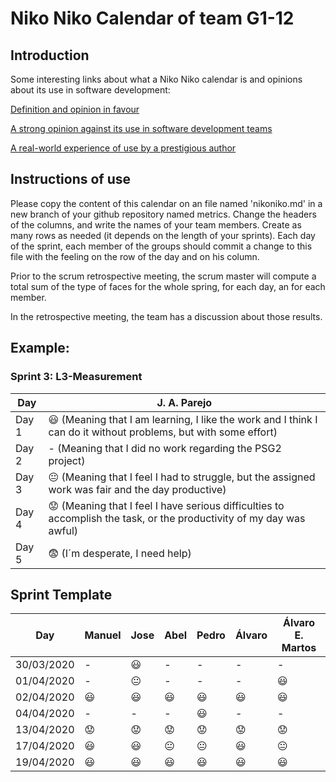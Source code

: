 # Niko Niko Calendar of team G1-12
## Introduction
Some interesting links about what a Niko Niko calendar is and opinions about its use in software development:

[Definition and opinion in favour](https://blog.teammood.com/2018/07/24/evaluating-your-teams-health-with-the-niko-niko-calendar.html?utm_source=google&utm_medium=cpc&utm_campaign=blog-niko-niko&utm_content=niko-niko&utm_term=niko%20niko%20calendar&gclid=Cj0KCQjwsYb0BRCOARIsAHbLPhGYfc7zpSwEDx8KE3VjlsTyy1M1F8O8lxyOPWQTpjf71RjXeD5rgWsaAmEhEALw_wcB)

[A strong opinion against its use in software development teams](https://www.tinypulse.com/blog/sk-niko-niko-calendar-workplace-morale)

[A real-world experience of use by a prestigious author](https://www.javiergarzas.com/2015/05/calendarios-niko-niko.html)
## Instructions of use
Please copy the content of this calendar on an file named 'nikoniko.md' in a new branch of your github repository named metrics.
Change the headers of the columns, and write the names of your team members.
Create as many rows as needed (it depends on the length of your sprints).
Each day of the sprint, each member of the groups should commit a change to this file with the feeling on the row of the day and on his column. 

Prior to the scrum retrospective meeting, the scrum master will compute a total sum of the type of faces for the whole spring, for each day, an for each member.

In the retrospective meeting, the team has a discussion about those results.

## Example:

### Sprint 3: L3-Measurement 

| Day           | J. A. Parejo  |
| ------------- | ------------- |
| Day 1         |    :smiley: (Meaning that I am learning, I like the work and I think I can do it without problems, but with some effort) |
| Day 2         |    - (Meaning that I did no work regarding the PSG2 project)           |
| Day 3         |    :neutral_face:  (Meaning that I feel I had to struggle, but the assigned work was fair and the day productive)          |:fearful:
| Day 4         |    :worried: (Meaning that I feel I have serious difficulties to accomplish the task, or the productivity of my day was awful)           |
| Day 5         |    :fearful:   (I´m desperate, I need help)        |


## Sprint Template

| Day           | Manuel    | Jose     | Abel     | Pedro     | Álvaro     | Álvaro E. Martos     |
| ------------- | ------------- | -------------  | -------------  | -------------  | -------------  | -------------  |
| 30/03/2020         | - | :smiley:           |-|-|- |- | :smiley:               |
| 01/04/2020         | -   | :neutral_face:            |    -            |       -         |  - | :smiley:               |     -           |      -          |
| 02/04/2020         | :smiley: |       :smiley:          |  :smiley:       |         :smiley:           |  :smiley:    | :smiley:                |
| 04/04/2020         |      -         |       -         |     -           |       :smiley:          |     -          |     -        |
| 13/04/2020        |         :worried:      |      :worried:          |  :worried:              |          :worried:      |      :worried:             |:worried:   |
| 17/04/2020        |         :smiley:      |      :smiley:          |  :neutral_face:              |          :neutral_face:      |      :smiley:             |:neutral_face:   |
| 19/04/2020        |         :smiley:      |      :smiley:          |  :smiley:              |          :smiley:      |      :smiley:             |:smiley:   |
